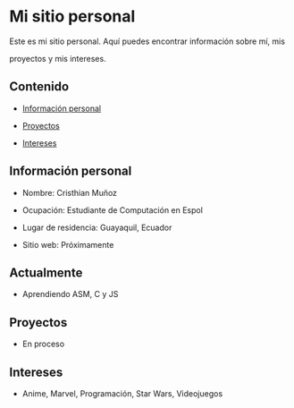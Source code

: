 # Mi sitio personal

Este es mi sitio personal. Aquí puedes encontrar información sobre mí, mis

proyectos y mis intereses.

## Contenido

* [Información personal](#información-personal)

* [Proyectos](#proyectos)

* [Intereses](#intereses)

## Información personal

* Nombre: Cristhian Muñoz

* Ocupación: Estudiante de Computación en Espol

* Lugar de residencia: Guayaquil, Ecuador

* Sitio web: Próximamente

## Actualmente

* Aprendiendo ASM, C y JS

## Proyectos

* En proceso

## Intereses

* Anime, Marvel, Programación, Star Wars, Videojuegos


<!--
**cjmunozy/cjmunozy** is a ✨ _special_ ✨ repository because its `README.md` (this file) appears on your GitHub profile.

Here are some ideas to get you started:

- 🔭 I’m currently working on ...
- 🌱 I’m currently learning ...
- 👯 I’m looking to collaborate on ...
- 🤔 I’m looking for help with ...
- 💬 Ask me about ...
- 📫 How to reach me: ...
- 😄 Pronouns: ...
- ⚡ Fun fact: ...
-->
